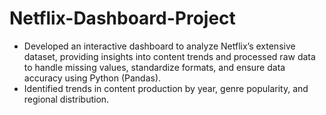 # Netflix-Dashboard-Project

- Developed an interactive dashboard to analyze Netflix’s extensive dataset, providing insights into content trends and processed raw data to handle missing values, standardize formats, and ensure data accuracy using Python (Pandas).
- Identified trends in content production by year, genre popularity, and regional distribution.
